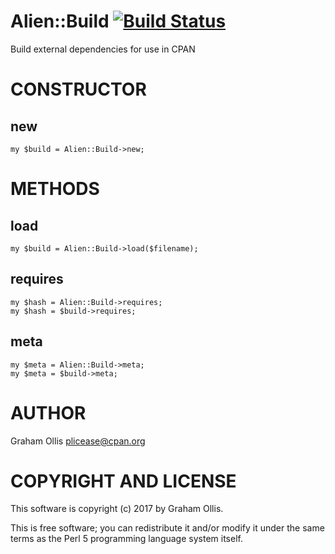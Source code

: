 # Alien::Build [![Build Status](https://secure.travis-ci.org/plicease/Alien-Build.png)](http://travis-ci.org/plicease/Alien-Build)

Build external dependencies for use in CPAN

# CONSTRUCTOR

## new

    my $build = Alien::Build->new;

# METHODS

## load

    my $build = Alien::Build->load($filename);

## requires

    my $hash = Alien::Build->requires;
    my $hash = $build->requires;

## meta

    my $meta = Alien::Build->meta;
    my $meta = $build->meta;

# AUTHOR

Graham Ollis <plicease@cpan.org>

# COPYRIGHT AND LICENSE

This software is copyright (c) 2017 by Graham Ollis.

This is free software; you can redistribute it and/or modify it under
the same terms as the Perl 5 programming language system itself.

